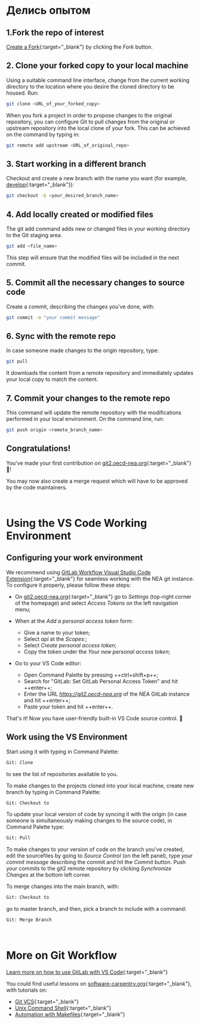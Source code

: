 # Делись опытом

## 1.**Fork the repo of interest**

[Create a Fork](https://docs.gitlab.com/ee/user/project/repository/forking_workflow.html){:target="_blank"} by clicking the *Fork* button.

## 2. **Clone your forked copy to your local machine**

Using a suitable command line interface, change from the current working directory to the location where you desire the cloned directory to be housed. Run:

``` sh
git clone <URL_of_your_forked_copy>
```

When you fork a project in order to propose changes to the original repository, you can configure Git to pull changes from the original or upstream repository into the local clone of your fork. This can be achieved on the command by typing in:

``` sh
git remote add upstream <URL_of_original_repo>
```

## 3. **Start working in a different branch**

Checkout and create a new branch with the name you want (for example, [develop](https://docs.gitlab.com/ee/topics/gitlab_flow.html/){:target="_blank"}):

``` sh
git checkout -b <your_desired_branch_name>
```

## 4. **Add locally created or modified files**

The git add command adds new or changed files in your working directory to the Git staging area.

``` sh
git add <file_name>
```
This step will ensure that the modified files will be included in the next commit. 

## 5. **Commit all the necessary changes to source code**

Create a commit, describing the changes you've done, with:

``` sh
git commit -m "your commit message"
```

## 6. **Sync with the remote repo**

In case someone made changes to the origin repository, type:

``` sh
git pull
```
It downloads the content from a remote repository and immediately updates your local copy to match the content.

## 7. **Commit your changes to the remote repo**

This command will update the remote repository with the modifications performed in your local environment. On the command line, run:

``` sh
git push origin <remote_branch_name>
```

## **Congratulations!**

You've made your first contribution on [git2.oecd-nea.org](https://git2.oecd-nea.org/){:target="_blank"}🏁!

You may now also create a merge request which will have to be approved by the code maintainers. 


&nbsp;
# Using the VS Code Working Environment

## Configuring your work environment

We recommend using [GitLab Workflow Visual Studio Code Extension](https://about.gitlab.com/blog/2018/03/01/gitlab-vscode-extension/){:target="_blank"} for seamless working with the NEA git instance. To configure it properly, please follow these steps:

* On [git2.oecd-nea.org](https://git2.oecd-nea.org/){:target="_blank"} go to *Settings* (top-right corner of the homepage) and select *Access Tokens* on the left navigation menu;
* When at the *Add a personal access token* form:
    * Give a name to your token;
    * Select *api* at the *Scopes:*;
    * Select *Create personal access token*;
    * Copy the token under the *Your new personal access token*;
    
* Go to your VS Code editor:
    * Open Command Palette by pressing ++ctrl+shift+p++;
    * Search for "GitLab: Set GitLab Personal Access Token" and hit ++enter++;
    * Enter the URL *https://git2.oecd-nea.org* of the NEA GitLab instance and hit ++enter++;
    * Paste your token and hit ++enter++.

That's it! Now you have user-friendly built-in VS Code source control. 🏁

## Work using the VS Environment

Start using it with typing in Command Palette:
``` sh
Git: Clone
```
to see the list of repositories available to you.


To make changes to the projects cloned into your local machine, create new branch by typing in Command Palette:

``` sh
Git: Checkout to
```

To update your local version of code by syncing it with the origin (in case someone is simultaneously making changes to the source code), in Command Palette type:

``` sh
Git: Pull 
```

To make changes to your version of code on the branch you've created, edit the sourcefiles by going to *Source Control* (on the left panel), type *your commit message* describing the commit and hit the *Commit* button. Push your commits to the git2 remote repository by clicking *Synchronize Changes* at the bottom left corner.

To merge changes into the main branch, with:

``` sh
Git: Checkout to 
```

go to master branch, and then, pick a branch to include with a command:

``` sh
Git: Merge Branch 
```

&nbsp;
# More on Git Workflow

[Learn more on how to use GitLab with VS Code](https://about.gitlab.com/blog/2018/03/01/gitlab-vscode-extension/){:target="_blank"}

You could find useful lessons on [software-carpentry.org](https://software-carpentry.org/){:target="_blank"}, with tutorials on:

* [Git VCS](https://swcarpentry.github.io/git-novice/){:target="_blank"}
* [Unix Command Shell](https://swcarpentry.github.io/shell-novice/){:target="_blank"}
* [Automation with Makefiles](http://swcarpentry.github.io/make-novice/){:target="_blank"}

